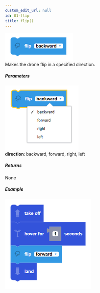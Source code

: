 ```yaml
---
custom_edit_url: null
id: 01-flip
title: flip()
---
```


![flip image](flip.PNG)<br /> 
Makes the drone flip in a specified direction.

##### Parameters
![flip param image](flip_params.PNG)<br /> 
**direction**: backward, forward, right, left <br /> 

##### Returns

None

##### Example

![go at power example](flip_example.PNG)
